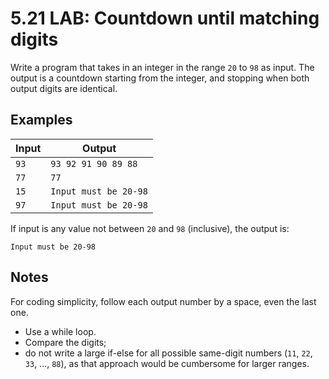 # 5.21 LAB: Countdown until matching digits
Write a program that takes in an integer in the range `20` to `98` as input.
The output is a countdown starting from the integer,
and stopping when both output digits are identical.

## Examples
Input | Output
--- | ---
`93` | `93 92 91 90 89 88`
`77` | `77`
`15` | `Input must be 20-98`
`97` | `Input must be 20-98`

If input is any value not between `20` and `98` (inclusive), the output is:
```
Input must be 20-98
```

## Notes
For coding simplicity, follow each output number by a space, even the last one.

* Use a while loop.
* Compare the digits;
* do not write a large if-else for all possible same-digit
numbers (`11`, `22`, `33`, …, `88`), as that approach would be
cumbersome for larger ranges.
